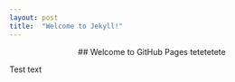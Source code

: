 ```yaml
---
layout: post
title:  "Welcome to Jekyll!"
---
```

<p style="text-align: center;">
## Welcome to GitHub Pages
tetetetete

Test text
</p>